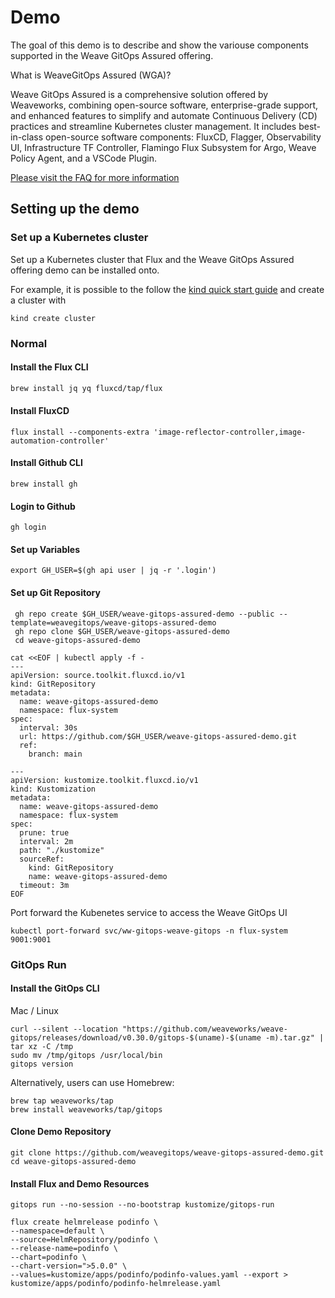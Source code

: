 # Demo

The goal of this demo is to describe and show the variouse components supported in the Weave GitOps Assured offering.


What is WeaveGitOps Assured (WGA)?

Weave GitOps Assured is a comprehensive solution offered by Weaveworks, combining open-source software, enterprise-grade support, and enhanced features to simplify and automate Continuous Delivery (CD) practices and streamline Kubernetes cluster management. It includes best-in-class open-source software components: FluxCD, Flagger, Observability UI, Infrastructure TF Controller, Flamingo Flux Subsystem for Argo, Weave Policy Agent, and a VSCode Plugin.

[Please visit the FAQ for more information](https://www.weave.works/product/assured-faq/) 

## Setting up the demo

### Set up a Kubernetes cluster

Set up a Kubernetes cluster that Flux and the Weave GitOps Assured offering demo can be installed onto.

For example, it is possible to the follow the [kind quick start guide](https://kind.sigs.k8s.io/docs/user/quick-start/) and create a cluster with
```
kind create cluster
```

### Normal

#### Install the Flux CLI

```bash
brew install jq yq fluxcd/tap/flux
```
#### Install FluxCD 

```
flux install --components-extra 'image-reflector-controller,image-automation-controller'
```

#### Install Github CLI 
```
brew install gh

```
#### Login to Github
```
gh login
```

#### Set up Variables
```
export GH_USER=$(gh api user | jq -r '.login')
```
#### Set up Git Repository
```
 gh repo create $GH_USER/weave-gitops-assured-demo --public --template=weavegitops/weave-gitops-assured-demo
 gh repo clone $GH_USER/weave-gitops-assured-demo
 cd weave-gitops-assured-demo
```

```
cat <<EOF | kubectl apply -f -
---
apiVersion: source.toolkit.fluxcd.io/v1
kind: GitRepository
metadata:
  name: weave-gitops-assured-demo
  namespace: flux-system
spec:
  interval: 30s
  url: https://github.com/$GH_USER/weave-gitops-assured-demo.git
  ref:
    branch: main

---
apiVersion: kustomize.toolkit.fluxcd.io/v1
kind: Kustomization
metadata:
  name: weave-gitops-assured-demo
  namespace: flux-system
spec:
  prune: true
  interval: 2m
  path: "./kustomize"
  sourceRef:
    kind: GitRepository
    name: weave-gitops-assured-demo
  timeout: 3m
EOF
```

Port forward the Kubenetes service to access the Weave GitOps UI
```
kubectl port-forward svc/ww-gitops-weave-gitops -n flux-system 9001:9001
```


### GitOps Run

#### Install the GitOps CLI

Mac / Linux

```console
curl --silent --location "https://github.com/weaveworks/weave-gitops/releases/download/v0.30.0/gitops-$(uname)-$(uname -m).tar.gz" | tar xz -C /tmp
sudo mv /tmp/gitops /usr/local/bin
gitops version
```

Alternatively, users can use Homebrew:

```console
brew tap weaveworks/tap
brew install weaveworks/tap/gitops
```

#### Clone Demo Repository  

```
git clone https://github.com/weavegitops/weave-gitops-assured-demo.git
cd weave-gitops-assured-demo
```



#### Install Flux and Demo Resources
```
gitops run --no-session --no-bootstrap kustomize/gitops-run
```

```
flux create helmrelease podinfo \
--namespace=default \
--source=HelmRepository/podinfo \
--release-name=podinfo \
--chart=podinfo \
--chart-version=">5.0.0" \
--values=kustomize/apps/podinfo/podinfo-values.yaml --export > kustomize/apps/podinfo/podinfo-helmrelease.yaml
```